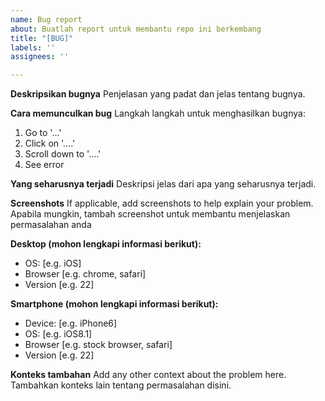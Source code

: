 ```yaml
---
name: Bug report
about: Buatlah report untuk membantu repo ini berkembang
title: "[BUG]"
labels: ''
assignees: ''

---
```


**Deskripsikan bugnya**
Penjelasan yang padat dan jelas tentang bugnya.

**Cara memunculkan bug**
Langkah langkah untuk menghasilkan bugnya:
1. Go to '...'
2. Click on '....'
3. Scroll down to '....'
4. See error

**Yang seharusnya terjadi**
Deskripsi jelas dari apa yang seharusnya terjadi.

**Screenshots**
If applicable, add screenshots to help explain your problem.
Apabila mungkin, tambah screenshot untuk membantu menjelaskan permasalahan anda

**Desktop (mohon lengkapi informasi berikut):**
 - OS: [e.g. iOS]
 - Browser [e.g. chrome, safari]
 - Version [e.g. 22]

**Smartphone (mohon lengkapi informasi berikut):**
 - Device: [e.g. iPhone6]
 - OS: [e.g. iOS8.1]
 - Browser [e.g. stock browser, safari]
 - Version [e.g. 22]

**Konteks tambahan**
Add any other context about the problem here.
Tambahkan konteks lain tentang permasalahan disini.
